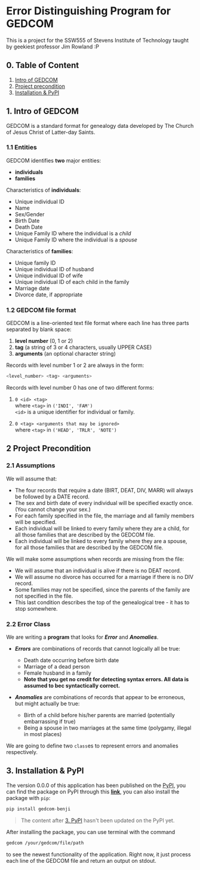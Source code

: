 # Error Distinguishing Program for GEDCOM

This is a project for the SSW555 of Stevens Institute of Technology taught by geekiest professor Jim Rowland :P

## 0. Table of Content

1. [Intro of GEDCOM](#1.-intro-of-gedcom)
2. [Project precondition](#2.-project-precondition)
3. [Installation & PyPI](#3.-installation--pypi)

## 1. Intro of GEDCOM

GEDCOM is a standard format for genealogy data developed by The Church of Jesus Christ of Latter-day Saints.

### 1.1 Entities

GEDCOM identifies **two** major entities:

- **individuals**
- **families**

Characteristics of **individuals**:

- Unique individual ID
- Name
- Sex/Gender
- Birth Date
- Death Date
- Unique Family ID where the individual is a *child*
- Unique Family ID where the individual is a *spouse*

Characteristics of **families**:

- Unique family ID
- Unique individual ID of husband
- Unique individual ID of wife
- Unique individual ID of each child in the family
- Marriage date
- Divorce date, if appropriate

### 1.2 GEDCOM file format

GEDCOM is a line-oriented text file format where each line has three parts separated by blank space:

1. **level number** (0, 1 or 2)
2. **tag** (a string of 3 or 4 characters, usually UPPER CASE)
3. **arguments** (an optional character string)

Records with level number 1 or 2 are always in the form:

```sh
<level_number> <tag> <arguments>
```

Records with level number 0 has one of two different forms:

  1. `0 <id> <tag>`  
  where `<tag>` in `('INDI', 'FAM')`  
  `<id>` is a unique identifier for individual or family.

  2. `0 <tag> <arguments that may be ignored>`  
  where `<tag>` in `('HEAD', 'TRLR', 'NOTE')`

## 2 Project Precondition

### 2.1 Assumptions

We will assume that:

- The four records that require a date (BIRT, DEAT, DIV, MARR) will always be followed by a DATE record.
- The sex and birth date of every individual will be specified exactly once. (You cannot change your sex.)
- For each family specified in the file, the marriage and all family members will be specified.
- Each individual will be linked to every family where they are a child, for all those families that are described by the GEDCOM file.
- Each individual will be linked to every family where they are a spouse, for all those families that are described by the GEDCOM file.

We will make some assumptions when records are missing from the file:

- We will assume that an individual is alive if there is no DEAT record.
- We will assume no divorce has occurred for a marriage if there is no DIV record.
- Some families may not be specified, since the parents of the family are not specified in the file.
- This last condition describes the top of the genealogical tree - it has to stop somewhere.

### 2.2 Error Class

We are writing a **program** that looks for ***Error*** and ***Anomalies***.

- ***Errors*** are combinations of records that cannot logically all be true:

  - Death date occurring before birth date
  - Marriage of a dead person
  - Female husband in a family
  - **Note that you get no credit for detecting syntax errors. All data is assumed to bec syntactically correct.**

- ***Anomalies*** are combinations of records that appear to be erroneous, but might actually be true:

  - Birth of a child before his/her parents are married (potentially embarrassing if true)
  - Being a spouse in two marriages at the same time (polygamy, illegal in most places)

We are going to define two `class`es to represent errors and anomalies respectively.

## 3. Installation & PyPI

The version 0.0.0 of this application has been published on the [PyPI](https://pypi.org), you can find the package on PyPI through this [**link**](https://pypi.org/project/GEDCOM-Benji/), you can also install the package with `pip`:

```py
pip install gedcom-benji
```

> The content after [3. PyPI](#3.-pypi) hasn't been updated on the PyPI yet.

After installing the package, you can use terminal with the command 

```sh
gedcom /your/gedcom/file/path
```

to see the newest functionality of the application. Right now, it just process each line of the GEDCOM file and return an output on stdout.

